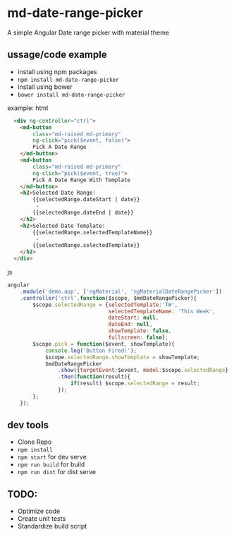 # md-date-range-picker

A simple Angular Date range picker with material theme

## ussage/code example 

- install using npm packages
- `npm install md-date-range-picker`
- install using bower
- `bower install md-date-range-picker`

example:
html
```html
  <div ng-controller="ctrl">
    <md-button 
        class="md-raised md-primary" 
        ng-click="pick($event, false)">
        Pick A Date Range
    </md-button>
    <md-button 
        class="md-raised md-primary"
        ng-click="pick($event, true)">
        Pick A Date Range With Template
    </md-button>
    <h2>Selected Date Range: 
        {{selectedRange.dateStart | date}}
         - 
        {{selectedRange.dateEnd | date}}
    </h2>
    <h2>Selected Date Template:
        {{selectedRange.selectedTemplateName}}
         - 
        {{selectedRange.selectedTemplate}}
    </h2>
  </div>
```
js
```javascript
angular
    .module('demo.app', ['ngMaterial', 'ngMaterialDateRangePicker'])
    .controller('ctrl',function($scope, $mdDateRangePicker){
        $scope.selectedRange = {selectedTemplate:'TW', 
                                selectedTemplateName: 'This Week',
                                dateStart: null, 
                                dateEnd: null, 
                                showTemplate: false, 
                                fullscreen: false};
        $scope.pick = function($event, showTemplate){
            console.log('Button Fired!');
            $scope.selectedRange.showTemplate = showTemplate;
            $mdDateRangePicker
                .show({targetEvent:$event, model:$scope.selectedRange} )
                .then(function(result){
                    if(result) $scope.selectedRange = result;
                });
        };
    });
```

## dev tools

- Clone Repo
- `npm install`
- `npm start` for dev serve
- `npm run build` for build
- `npm run dist` for dist serve

## TODO:
- Optimize code
- Create unit tests
- Standardize build script